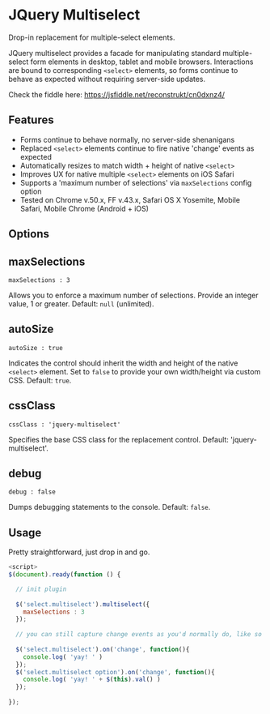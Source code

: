 JQuery Multiselect 
==================================

Drop-in replacement for multiple-select elements.

JQuery multiselect provides a facade for manipulating standard multiple-select form elements in desktop, tablet and mobile browsers.  Interactions are bound to corresponding `<select>` elements, so forms continue to behave as expected without requiring server-side updates.  

Check the fiddle here: https://jsfiddle.net/reconstrukt/cn0dxnz4/


Features
--------

 - Forms continue to behave normally, no server-side shenanigans 
 - Replaced `<select>` elements continue to fire native 'change' events as expected  
 - Automatically resizes to match width + height of native `<select>`  
 - Improves UX for native multiple `<select>` elements on iOS Safari
 - Supports a 'maximum number of selections' via `maxSelections` config option
 - Tested on Chrome v.50.x, FF v.43.x, Safari OS X Yosemite, Mobile Safari, Mobile Chrome (Android + iOS)

Options
-------

## maxSelections

    maxSelections : 3 

Allows you to enforce a maximum number of selections. Provide an integer value, 1 or greater. Default: `null` (unlimited). 

## autoSize

    autoSize : true
 
Indicates the control should inherit the width and height of the native `<select>` element. Set to `false` to provide your own width/height via custom CSS. Default: `true`. 

## cssClass

    cssClass : 'jquery-multiselect'
 
Specifies the base CSS class for the replacement control. Default: 'jquery-multiselect'. 

## debug

    debug : false

Dumps debugging statements to the console. Default: `false`. 

Usage
-----

Pretty straightforward, just drop in and go.

```javascript
<script>
$(document).ready(function () {

  // init plugin
  
  $('select.multiselect').multiselect({
    maxSelections : 3
  });
  
  // you can still capture change events as you'd normally do, like so
  
  $('select.multiselect').on('change', function(){
    console.log( 'yay! ' )
  });
  $('select.multiselect option').on('change', function(){
    console.log( 'yay! ' + $(this).val() )
  });
  
});
```

